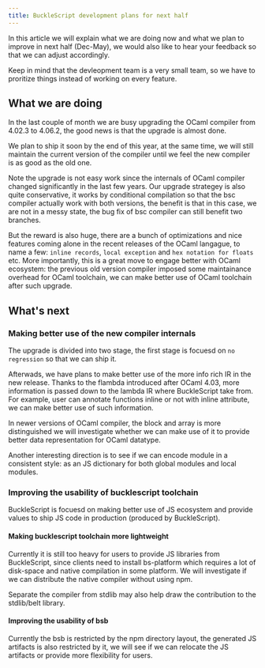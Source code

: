 ```yaml
---
title: BuckleScript development plans for next half
---
```


In this article we will explain what we are doing now and what we plan to improve in next half (Dec-May), we would also like to hear your feedback so that we can adjust accordingly.

Keep in mind that the devleopment team is a very small team, so we have to proritize things instead of working on every feature.

## What we are doing

In the last couple of month we are busy upgrading the OCaml compiler from 4.02.3 to 4.06.2, the good news is that the upgrade is almost done.

We plan to ship it soon by the end of this year, at the same time, we will still maintain the current version of the compiler until we feel the new compiler is as good as the old one.

Note the upgrade is not easy work since the internals of OCaml compiler changed significantly in the last few years. Our upgrade strategey is also quite conservative, it works by conditional compilation so that the bsc compiler actually work with both versions, the benefit is that in this case, we are not in a messy state, the bug fix of bsc compiler can still benefit two branches.

But the reward is also huge, there are a bunch of optimizations and nice features coming alone in the recent releases of the OCaml langague, to name a few: `inline records`, `local exception` and `hex notation for floats` etc. More importantly, this is a great move to engage better with OCaml ecosystem: the previous old version compiler imposed some maintainance overhead for OCaml toolchain, we can make better use of OCaml toolchain after such upgrade.

## What's next

### Making better use of the new compiler internals

The upgrade is divided into two stage, the first stage is focuesd on `no regression` so that we can ship it. 

Afterwads, we have plans to make better use of the more info rich IR in the new release. Thanks to the flambda introduced after OCaml 4.03, more information is passed down to the lambda IR where BuckleScript take from. For example, user can annotate functions inline or not with inline attribute, we can make better use of such information.

In newer versions of OCaml compiler, the block and array is more distinguished we will investigate whether we can make use of it to provide better data representation for OCaml datatype.

Another interesting direction is to see if we can encode module in a consistent style: as an JS dictionary for both global modules and local modules.
 

 ### Improving the usability of bucklescript toolchain

 BuckleScript is focuesd on making better use of JS ecosystem and provide values to ship JS code in production (produced by BuckleScript). 
 
 <!-- There are still bunch of things to address, most importantly -->
#### Making bucklescript toolchain more lightweight

Currently it is still too heavy for users to provide JS libraries from BuckleScript, since clients need to install bs-platform which requires a lot of disk-space and native compilation in some platform. We will investigate if we can distribute the native compiler without using npm.

Separate the compiler from stdlib may also help draw the contribution to the stdlib/belt library.

#### Improving the usability of bsb

Currently the bsb is restricted by the npm directory layout, the generated JS artifacts is also restricted by it, we will see if we can relocate the JS artifacts or provide more flexibility for users.

 